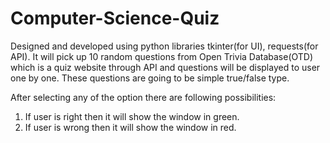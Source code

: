 # Computer-Science-Quiz
Designed and developed using python libraries tkinter(for UI), requests(for API). It will pick up 10 random questions from Open Trivia Database(OTD) which is a quiz website through API and questions will be displayed to user one by one. These questions are going to be simple true/false type.

After selecting any of the option there are following possibilities:
1. If user is right then it will show the window in green.
2. If user is wrong then it will show the window in red.
